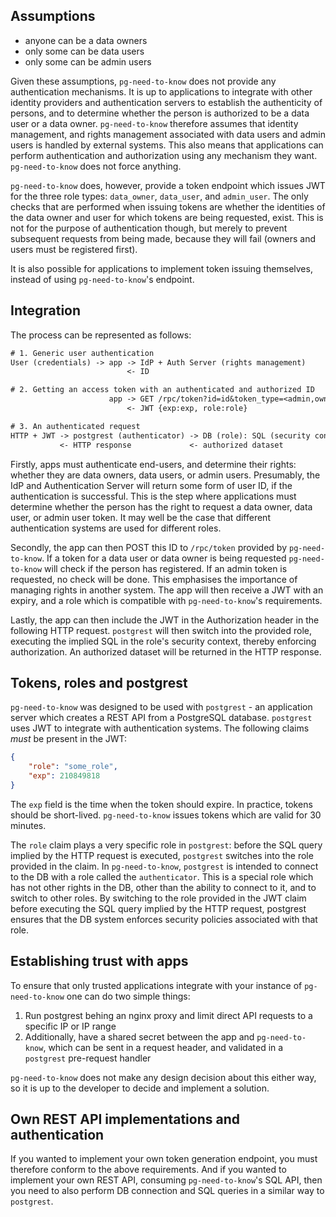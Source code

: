 
## Assumptions

- anyone can be a data owners
- only some can be data users
- only some can be admin users

Given these assumptions, `pg-need-to-know` does not provide any authentication mechanisms. It is up to applications to integrate with other identity providers and authentication servers to establish the authenticity of persons, and to determine whether the person is authorized to be a data user or a data owner. `pg-need-to-know` therefore assumes that identity management, and rights management associated with data users and admin users is handled by external systems. This also means that applications can perform authentication and authorization using any mechanism they want. `pg-need-to-know` does not force anything.

`pg-need-to-know` does, however, provide a token endpoint which issues JWT for the three role types: `data_owner`, `data_user`, and `admin_user`. The only checks that are performed when issuing tokens are whether the identities of the data owner and user for which tokens are being requested, exist. This is not for the purpose of authentication though, but merely to prevent subsequent requests from being made, because they will fail (owners and users must be registered first).

It is also possible for applications to implement token issuing themselves, instead of using `pg-need-to-know`'s endpoint.

## Integration

The process can be represented as follows:

```txt
# 1. Generic user authentication
User (credentials) -> app -> IdP + Auth Server (rights management)
                          <- ID

# 2. Getting an access token with an authenticated and authorized ID
                      app -> GET /rpc/token?id=id&token_type=<admin,owner,user>
                          <- JWT {exp:exp, role:role}

# 3. An authenticated request
HTTP + JWT -> postgrest (authenticator) -> DB (role): SQL (security context)
           <- HTTP response             <- authorized dataset
```

Firstly, apps must authenticate end-users, and determine their rights: whether they are data owners, data users, or admin users. Presumably, the IdP and Authentication Server will return some form of user ID, if the authentication is successful. This is the step where applications must determine whether the person has the right to request a data owner, data user, or admin user token. It may well be the case that different authentication systems are used for different roles.

Secondly, the app can then POST this ID to `/rpc/token` provided by `pg-need-to-know`. If a token for a data user or data owner is being requested `pg-need-to-know` will check if the person has registered. If an admin token is requested, no check will be done. This emphasises the importance of managing rights in another system. The app will then receive a JWT with an expiry, and a role which is compatible with `pg-need-to-know`'s requirements.

Lastly, the app can then include the JWT in the Authorization header in the following HTTP request. `postgrest` will then switch into the provided role, executing the implied SQL in the role's security context, thereby enforcing authorization. An authorized dataset will be returned in the HTTP response.

## Tokens, roles and postgrest

`pg-need-to-know` was designed to be used with `postgrest` - an application server which creates a REST API from a PostgreSQL database. `postgrest` uses JWT to integrate with authentication systems. The following claims _must_ be present in the JWT:

```json
{
    "role": "some_role",
    "exp": 210849818
}
```

The `exp` field is the time when the token should expire. In practice, tokens should be short-lived. `pg-need-to-know` issues tokens which are valid for 30 minutes.

The `role` claim plays a very specific role in `postgrest`: before the SQL query implied by the HTTP request is executed, `postgrest` switches into the role provided in the claim. In `pg-need-to-know`, `postgrest` is intended to connect to the DB with a role called the `authenticator`. This is a special role which has not other rights in the DB, other than the ability to connect to it, and to switch to other roles. By switching to the role provided in the JWT claim before executing the SQL query implied by the HTTP request, postgrest ensures that the DB system enforces security policies associated with that role.

## Establishing trust with apps

To ensure that only trusted applications integrate with your instance of `pg-need-to-know` one can do two simple things:

1. Run postgrest behing an nginx proxy and limit direct API requests to a specific IP or IP range
2. Additionally, have a shared secret between the app and `pg-need-to-know`, which can be sent in a request header, and validated in a `postgrest` pre-request handler

`pg-need-to-know` does not make any design decision about this either way, so it is up to the developer to decide and implement a solution.

## Own REST API implementations and authentication

If you wanted to implement your own token generation endpoint, you must therefore conform to the above requirements. And if you wanted to implement your own REST API, consuming `pg-need-to-know`'s SQL API, then you need to also perform DB connection and SQL queries in a similar way to `postgrest`.
